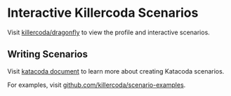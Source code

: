 # Interactive Killercoda Scenarios

Visit [killercoda/dragonfly](https://killercoda.com/dragonfly/) to view the profile and interactive scenarios.

## Writing Scenarios

Visit [katacoda document](https://killercoda.com/creators/) to learn more about creating Katacoda scenarios.

For examples, visit [github.com/killercoda/scenario-examples](https://github.com/killercoda/scenario-examples/).
